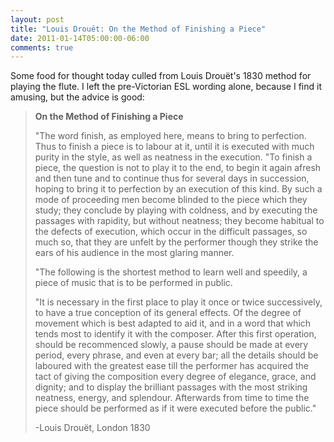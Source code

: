 ```yaml
---
layout: post
title: "Louis Drouët: On the Method of Finishing a Piece"
date: 2011-01-14T05:00:00-06:00
comments: true
---
```


Some food for thought today culled from Louis Drouët's 1830 method for playing the flute. I left the pre-Victorian ESL wording alone, because I find it amusing, but the advice is good:

> **On the Method of Finishing a Piece**
>
> "The word finish, as employed here, means to bring to perfection. Thus to finish a piece is to labour at it, until it is executed with much purity in the style, as well as neatness in the execution.
> "To finish a piece, the question is not to play it to the end, to begin it again afresh and then tune and to continue thus for several days in succession, hoping to bring it to perfection by an execution of this kind. By such a mode of proceeding men become blinded to the piece which they study; they conclude by playing with coldness, and by executing the passages with rapidity, but without neatness; they become habitual to the defects of execution, which occur in the difficult passages, so much so, that they are unfelt by the performer though they strike the ears of his audience in the most glaring manner.
>
> "The following is the shortest method to learn well and speedily, a piece of music that is to be performed in public.  
>
> "It is necessary in the first place to play it once or twice successively, to have a true conception of its general effects. Of the degree of movement which is best adapted to aid it, and in a word that which tends most to identify it with the composer. After this first operation, should be recommenced slowly, a pause should be made at every period, every phrase, and even at every bar; all the details should be laboured with the greatest ease till the performer has acquired the tact of giving the composition every degree of elegance, grace, and dignity; and to display the brilliant passages with the most striking neatness, energy, and splendour. Afterwards from time to time the piece should be performed as if it were executed before the public."
>
> -Louis Drouët, London 1830
